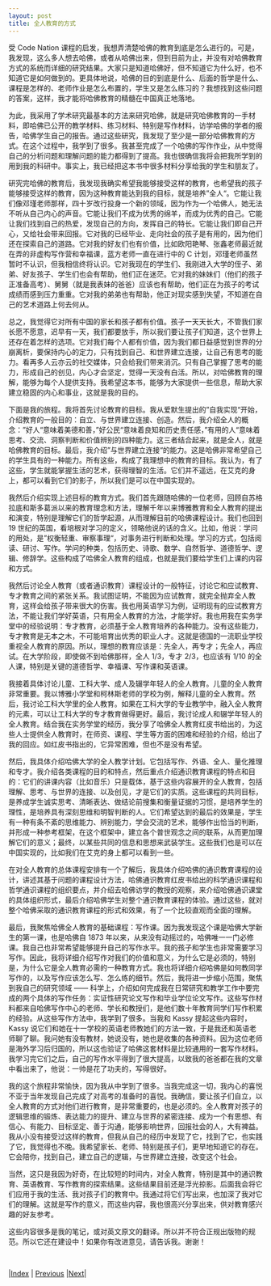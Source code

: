 ```yaml
---
layout: post
title: 全人教育的方式
---
```


受 Code Nation 课程的启发，我想弄清楚哈佛的教育到底是怎么进行的。可是，我发现，这么多人想去哈佛，或者从哈佛出来，但到目前为止，并没有对哈佛教育方式的系统而详细的研究结果。大家只是知道哈佛好，但不知道它为什么好，也不知道它是如何做到的。更具体地说，哈佛的目的到底是什么、后面的哲学是什么、课程是怎样的、老师作业是怎么布置的，学生又是怎么练习的？我想找到这些问题的答案，这样，我才能将哈佛教育的精髓在中国真正地落地。

为此，我采用了学术研究最基本的方法来研究哈佛，就是研究哈佛教育的一手材料，即哈佛已公开的教学材料、练习材料、特别是写作材料，访学哈佛的学者的报告，哈佛学生自己的报告。通过这些研究，我发现了至少是一部分哈佛教育的方式。在这个过程中，我学到了很多。我甚至完成了一个哈佛的写作作业，从中觉得自己的分析问题和理解问题的能力都得到了提高。我也很确信我将会把我所学到的用到我的科研中。事实上，我已经把这本书中很多材料分享给我的学生和朋友了。

研究完哈佛的教育后，我发现我确实希望我能够接受这样的教育，也希望我的孩子能够接受这样的教育，因为这种教育能达到我的目标，就是培养”全人“。它能让我们像邓瑾老师那样，四十岁改行投身一个新的领域，因为作为一个哈佛人，她无法不听从自己内心的声音。它能让我们不成为优秀的绵羊，而成为优秀的自己。它能让我们找到自己的热爱，发现自己的方向，发挥自己的特长。它能让我们即自己开心，又给社会带来回报。它对我的已经毕业、走向社会的孩子是有用的，因为他们还在探索自己的道路。它对我的好友们也有价值，比如欧阳艳琴、张鑫老师最近就在弄的非虚构写作营和幸福课，蓝方老师一直在进行中的 C 计划，邓瑾老师虽然暂时不认识，但我相信终将认识。它对我现在的学生们、我刚进入大学的侄子、弟弟、好友孩子、学生们也会有帮助，他们正在迷茫。它对我的妹妹们（他们的孩子正准备高考）、舅舅（就是我表妹的爸爸）应该也有帮助，他们正在为孩子的考试成绩而感到压力重重。它对我的弟弟也有帮助，他正对现实感到失望，不知道在自己的艺术道路上何去何从。

总之，我觉得它对所有中国的家长和孩子都有价值。孩子一天天长大，不管我们家长愿不愿意，迟早有一天，我们都要放手，所以我们要让孩子们知道，这个世界上还存在着怎样的选项。它对我们每个人都有价值，因为我们都日益感觉到世界的分崩离析，要保持内心的定力，只有找到自己、和世界建立连接，让自己有思考的能力。看再多人云亦云的社交媒体，只会给我们带来消沉。只有自己掌握了思考的能力，形成自己的创见，内心才会坚定，觉得一天没有白活。所以，对哈佛教育的理解，能够为每个人提供支持。我希望这本书，能够为大家提供一些信息，帮助大家建立稳固的内心和事业，这就是我的目的。

下面是我的旅程。我将首先讨论教育的目标。我从爱默生提出的”自我实现“开始，介绍教育的一般目的：自立、与世界建立连接、创造。然后，我介绍全人的概念：”好人“意味着美德和善，”好公民“意味着良知和历史责任感，”有用的人“意味着思考、交流、洞察判断和价值辨别的四种能力。这三者结合起来，就是全人，就是哈佛教育的目标。最后，我介绍”与世界建立连接“的能力。这是哈佛非常希望自己的学生具有的一种能力。所有这些，构成了我理想中的教育的目标。我认为，有了这些，学生就能掌握生活的艺术，获得理智的生活。它们并不遥远，在艾克的身上，都可以看到它们的影子，所以我们是可以在中国实现的。

我然后介绍实现上述目标的教育方式。我们首先跟随哈佛的一位老师，回顾自苏格拉底和斯多葛派以来的教育理念和方法，理解千年以来博雅教育和全人教育的提出和演变，特别是理解它们的哲学起源，从而理解目前的哈佛课程设计。我们也回到 19 世纪的英国，看培根对学习的定义，领略他说的话的含义。比如，他说：学问的用处，是”权衡轻重、审察事理“，对事务进行判断和处理。学习的方式，包括阅读、研讨、写作。学问的种类，包括历史、诗歌、数学、自然哲学、道德哲学、逻辑、修辞学。这些构成了哈佛全人教育的组成，也就是我们要给学生们上课的内容和方式。

我然后讨论全人教育（或者通识教育）课程设计的一般特征，讨论它和应试教育、专才教育之间的紧张关系。我试图证明，不能因为应试教育，就完全抛弃全人教育，这样会给孩子带来很大的伤害。我也用英语学习为例，证明现有的应试教育方法，不能让我们学好英语，只有用全人教育的方法，才能学好。我也用我在实务学堂中的经验说明：专才教育，必须基于全人教育培养的各种能力。没有这些能力，专才教育是无本之木，不可能培育出优秀的职业人才。这就是德国的一流职业学校重视全人教育的原因。所以，理想的教育应该是：先全人，再专才；先全人，再应试。在大学阶段，即使做不到哈佛那样，全人 1/3，专才 2/3，也应该有 1/10 的全人课，特别是关键的道德哲学、幸福课、写作课和英语课。

我接着具体讨论儿童、工科大学、成人及辍学年轻人的全人教育。儿童的全人教育非常重要。我以博雅小学堂和柯林斯老师的学校为例，解释儿童的全人教育。然后，我讨论工科大学里的全人教育。如果在工科大学的专业教学中，融入全人教育的元素，可以让工科大学的专才教育做得更好。最后，我讨论成人和辍学年轻人的全人教育。结合我在实务学堂的经历，我分享了哈佛全人教育红皮书给出的，为这些人士提供全人教育时，在师资、课程、学生等方面的困难和经验的介绍，给出了我的回应。如红皮书指出的，它异常困难，但也不是没有希望。

然后，我具体介绍哈佛大学的全人教学计划。它包括写作、外语、全人、量化推理和专才。我介绍各类课程的目的和特点，然后重点介绍通识教育课程的特点和目的：它们的讲课内容（比如音乐）只是载体，基于这些内容展开的全人教育，包括理解、思考、与世界的连接、以及创见，才是它们的实质。这些课程的共同目标，是养成学生诚实思考、清晰表达、做结论前搜集和衡量证据的习惯，是培养学生的理性，是培养具有深刻思维和明智判断的人。它们希望达到的最后的效果是，学生有一种有条不紊的思维能力、辨别能力，学会交流的艺术，能够作出恰当的判断，并形成一种参考框架，在这个框架中，建立各个普世观念之间的联系，从而更加理解它们的意义；最终，以某些共同的信息和思想来武装学生。这些我们也是可以在中国实现的，比如我们在艾克的身上都可以看到一些。

在对全人教育的总体课程安排有一个了解后，我具体介绍哈佛的通识教育课程的设计，讲述其基于问题的课程设计方法，哈佛通识教育红皮书给出的科学通识课程和哲学通识课程的组织要点，并介绍去哈佛访学的教授的观察，来介绍哈佛通识课堂的具体组织形式，最后介绍哈佛学生对整个通识教育课程的体验。通过这些，就对整个哈佛采取的通识教育课程的形式和效果，有了一个比较直观而全面的理解。

最后，我聚焦哈佛全人教育的基础课程：写作课。因为我发现这个课是哈佛大学新生的第一课，也是哈佛自 1873 年以来，从来没有动摇过的，哈佛唯一一门必修课。我自己也非常希望能够提升自己的写作水平。我的孩子和学生也非常需要学习写作。因此，我将详细介绍写作对我们的价值和意义，为什么它是必须的，特别是，为什么它是全人教育必需的一种教育方式。我也将详细介绍哈佛是如何教同学写作的，以及写作应该怎么写、怎么练的细节。然后，我将进一步缩小范围，聚焦到我自己的研究领域 —— 科学上，介绍如何完成我在日常研究和教学工作中要完成的两个具体的写作任务：实证性研究论文写作和毕业学位论文写作。这些写作材料都来自哈佛写作中心的老师、学长和教授们，是他们数十年教育同学们写作积累的经验。从这些写作方法中，我学到了很多。当我和 Kassy 提起这些内容时，Kassy 说它们和她在十一学校的英语老师教她们的方法一致，于是我还和英语老师聊了聊。我问她有没有教材，她说没有，她也是收集的各种资料。因为这位老师是海外学习后归国的，所以这也验证了哈佛这套材料是比较通用的一套写作材料。我学习完它们之后，自己的写作水平得到了很大提高，以致我的爸爸都在我的文章中看出来了，他说：一帅是花了功夫的，写得很好。

我的这个旅程非常愉快，因为我从中学到了很多。当我完成这一切，我内心的喜悦不亚于当年发现自己完成了对高考的准备时的喜悦。我确信，要让孩子们自立，以全人教育的方式对他们进行教育，是非常重要的，也是必须的。全人教育对孩子的逻辑思维的锻炼、表达能力的提升、建立与世界的紧密连接、成为一个有思想、有信心、有能力、目标坚定、善于沟通，能够影响世界，回报社会的人，大有裨益。我从小没有接受过这样的教育，但我从自己的经历中发现了它，找到了它，也实践了它，我觉得也不晚。我希望家长、老师、特别是孩子们，更早地知道它的存在。它会陪你，找到自己，建立自己的逻辑，与世界建立连接，改变这个社会。

当然，这只是我因为好奇，在比较短的时间内，对全人教育，特别是其中的通识教育、英语教育、写作教育的探索结果。这些结果目前还是浮光掠影。后面我会将它们应用于我的生活、我对孩子们的教育中。我通过将它们写出来，也加深了我对它们的理解。这就是写作的意义，而这些内容，我也很高兴分享出来，供对教育感兴趣的好友参考。

这些内容很多是我的笔记，或对英文原文的翻译。所以并不符合正规出版物的规范。所以它还在建设中！如果你有改进意见，请告诉我。谢谢！

<br/>

|[Index](../../) | [Previous](5-shiwu) |[Next](6-content)|
